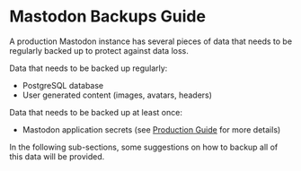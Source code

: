 # Mastodon Backups Guide

A production Mastodon instance has several pieces of data that needs to be regularly backed up to protect against data
loss.

Data that needs to be backed up regularly:
* PostgreSQL database
* User generated content (images, avatars, headers)

Data that needs to be backed up at least once:
* Mastodon application secrets (see [Production Guide](../Running-Mastodon/Production-Guide.md) for more details)

In the following sub-sections, some suggestions on how to backup all of this data will be provided.